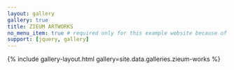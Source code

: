 ```yaml
---
layout: gallery
gallery: true
title: ZIEUM ARTWORKS
no_menu_item: true # required only for this example website because of menu construction
support: [jquery, gallery]
---
```

{% include gallery-layout.html gallery=site.data.galleries.zieum-works %}
